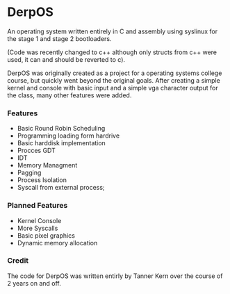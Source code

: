 # DerpOS
An operating system written entirely in C and assembly using syslinux for the stage 1 and stage 2 bootloaders.

(Code was recently changed to c++ although only structs from c++ were used, it can and should be reverted to c).

DerpOS was originally created as a project for a operating systems college course, but quickly went beyond the original goals. After creating a simple kernel and console with basic input and a simple vga character output for the class, many other features were added.

### Features
- Basic Round Robin Scheduling
- Programming loading form hardrive
- Basic harddisk implementation
- Procces GDT
- IDT
- Memory Managment
- Pagging
- Process Isolation
- Syscall from external process;

### Planned Features
- Kernel Console
- More Syscalls
- Basic pixel graphics
- Dynamic memory allocation

### Credit
The code for DerpOS was written entirly by Tanner Kern over the course of 2 years on and off.
